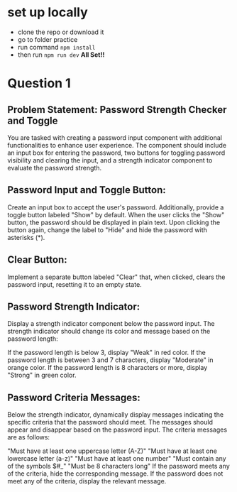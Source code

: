 # set up locally 
- clone the repo or download it
- go to folder practice
- run command ```npm install ```
- then run ```npm run dev```
**All Set!!**

# Question 1

## Problem Statement: Password Strength Checker and Toggle

You are tasked with creating a password input component with additional functionalities to enhance user experience. The component should include an input box for entering the password, two buttons for toggling password visibility and clearing the input, and a strength indicator component to evaluate the password strength.

## Password Input and Toggle Button:
Create an input box to accept the user's password. Additionally, provide a toggle button labeled "Show" by default. When the user clicks the "Show" button, the password should be displayed in plain text. Upon clicking the button again, change the label to "Hide" and hide the password with asterisks (*).

## Clear Button:
Implement a separate button labeled "Clear" that, when clicked, clears the password input, resetting it to an empty state.

## Password Strength Indicator:
Display a strength indicator component below the password input. The strength indicator should change its color and message based on the password length:

If the password length is below 3, display "Weak" in red color.
If the password length is between 3 and 7 characters, display "Moderate" in orange color.
If the password length is 8 characters or more, display "Strong" in green color.

## Password Criteria Messages:
Below the strength indicator, dynamically display messages indicating the specific criteria that the password should meet. The messages should appear and disappear based on the password input. The criteria messages are as follows:

"Must have at least one uppercase letter (A-Z)"
"Must have at least one lowercase letter (a-z)"
"Must have at least one number"
"Must contain any of the symbols $#_"
"Must be 8 characters long"
If the password meets any of the criteria, hide the corresponding message. If the password does not meet any of the criteria, display the relevant message.
